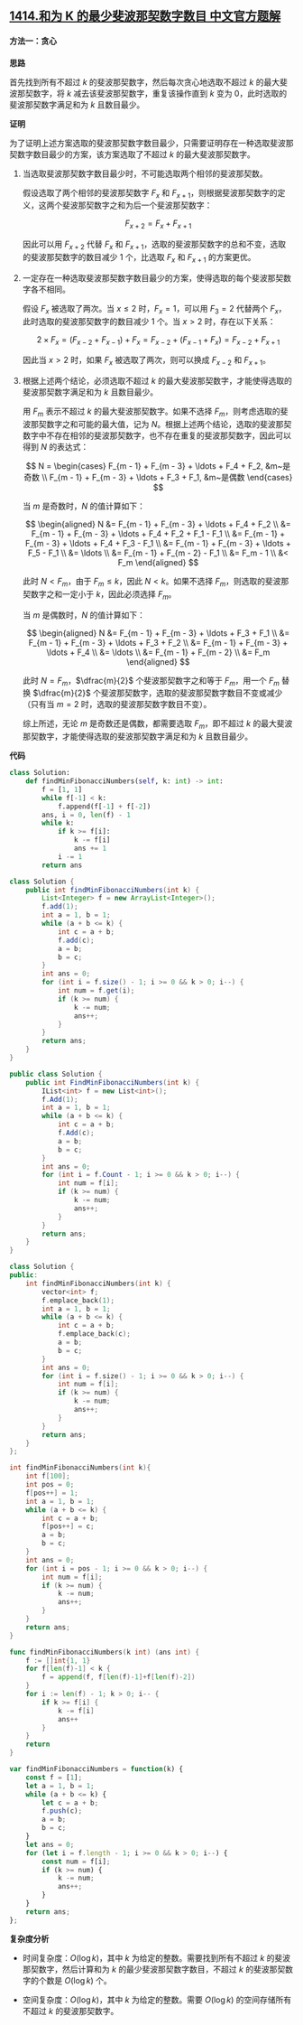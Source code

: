 ## [1414.和为 K 的最少斐波那契数字数目 中文官方题解](https://leetcode.cn/problems/find-the-minimum-number-of-fibonacci-numbers-whose-sum-is-k/solutions/100000/he-wei-k-de-zui-shao-fei-bo-na-qi-shu-zi-shu-mu-by)

#### 方法一：贪心

**思路**

首先找到所有不超过 $k$ 的斐波那契数字，然后每次贪心地选取不超过 $k$ 的最大斐波那契数字，将 $k$ 减去该斐波那契数字，重复该操作直到 $k$ 变为 $0$，此时选取的斐波那契数字满足和为 $k$ 且数目最少。

**证明**

为了证明上述方案选取的斐波那契数字数目最少，只需要证明存在一种选取斐波那契数字数目最少的方案，该方案选取了不超过 $k$ 的最大斐波那契数字。

1. 当选取斐波那契数字数目最少时，不可能选取两个相邻的斐波那契数。

   假设选取了两个相邻的斐波那契数字 $F_x$ 和 $F_{x + 1}$，则根据斐波那契数字的定义，这两个斐波那契数字之和为后一个斐波那契数字：

   $$F_{x + 2} = F_x + F_{x + 1}$$

   因此可以用 $F_{x + 2}$ 代替 $F_x$ 和 $F_{x + 1}$，选取的斐波那契数字的总和不变，选取的斐波那契数字的数目减少 $1$ 个，比选取 $F_x$ 和 $F_{x + 1}$ 的方案更优。

2. 一定存在一种选取斐波那契数字数目最少的方案，使得选取的每个斐波那契数字各不相同。

   假设 $F_x$ 被选取了两次。当 $x \le 2$ 时，$F_x = 1$，可以用 $F_3 = 2$ 代替两个 $F_x$，此时选取的斐波那契数字的数目减少 $1$ 个。当 $x > 2$ 时，存在以下关系：

   $$2 \times F_x = (F_{x - 2} + F_{x - 1}) + F_x = F_{x - 2} + (F_{x - 1} + F_x) = F_{x - 2} + F_{x + 1}$$

   因此当 $x > 2$ 时，如果 $F_x$ 被选取了两次，则可以换成 $F_{x - 2}$ 和 $F_{x + 1}$。

3. 根据上述两个结论，必须选取不超过 $k$ 的最大斐波那契数字，才能使得选取的斐波那契数字满足和为 $k$ 且数目最少。

   用 $F_m$ 表示不超过 $k$ 的最大斐波那契数字。如果不选择 $F_m$，则考虑选取的斐波那契数字之和可能的最大值，记为 $N$。根据上述两个结论，选取的斐波那契数字中不存在相邻的斐波那契数字，也不存在重复的斐波那契数字，因此可以得到 $N$ 的表达式：

   $$
   N = \begin{cases}
   F_{m - 1} + F_{m - 3} + \ldots + F_4 + F_2, &m~是奇数 \\
   F_{m - 1} + F_{m - 3} + \ldots + F_3 + F_1, &m~是偶数
   \end{cases}
   $$

   当 $m$ 是奇数时，$N$ 的值计算如下：

   $$
   \begin{aligned}
   N &= F_{m - 1} + F_{m - 3} + \ldots + F_4 + F_2 \\
   &= F_{m - 1} + F_{m - 3} + \ldots + F_4 + F_2 + F_1 - F_1 \\
   &= F_{m - 1} + F_{m - 3} + \ldots + F_4 + F_3 - F_1 \\
   &= F_{m - 1} + F_{m - 3} + \ldots + F_5 - F_1 \\
   &= \ldots \\
   &= F_{m - 1} + F_{m - 2} - F_1 \\
   &= F_m - 1 \\
   &< F_m
   \end{aligned}
   $$

   此时 $N < F_m$，由于 $F_m \le k$，因此 $N < k$。如果不选择 $F_m$，则选取的斐波那契数字之和一定小于 $k$，因此必须选择 $F_m$。

   当 $m$ 是偶数时，$N$ 的值计算如下：

   $$
   \begin{aligned}
   N &= F_{m - 1} + F_{m - 3} + \ldots + F_3 + F_1 \\
   &= F_{m - 1} + F_{m - 3} + \ldots + F_3 + F_2 \\
   &= F_{m - 1} + F_{m - 3} + \ldots + F_4 \\
   &= \ldots \\
   &= F_{m - 1} + F_{m - 2} \\
   &= F_m
   \end{aligned}
   $$

   此时 $N = F_m$，$\dfrac{m}{2}$ 个斐波那契数字之和等于 $F_m$，用一个 $F_m$ 替换 $\dfrac{m}{2}$ 个斐波那契数字，选取的斐波那契数字数目不变或减少（只有当 $m = 2$ 时，选取的斐波那契数字数目不变）。

   综上所述，无论 $m$ 是奇数还是偶数，都需要选取 $F_m$，即不超过 $k$ 的最大斐波那契数字，才能使得选取的斐波那契数字满足和为 $k$ 且数目最少。

**代码**

```Python [sol1-Python3]
class Solution:
    def findMinFibonacciNumbers(self, k: int) -> int:
        f = [1, 1]
        while f[-1] < k:
            f.append(f[-1] + f[-2])
        ans, i = 0, len(f) - 1
        while k:
            if k >= f[i]:
                k -= f[i]
                ans += 1
            i -= 1
        return ans
```

```Java [sol1-Java]
class Solution {
    public int findMinFibonacciNumbers(int k) {
        List<Integer> f = new ArrayList<Integer>();
        f.add(1);
        int a = 1, b = 1;
        while (a + b <= k) {
            int c = a + b;
            f.add(c);
            a = b;
            b = c;
        }
        int ans = 0;
        for (int i = f.size() - 1; i >= 0 && k > 0; i--) {
            int num = f.get(i);
            if (k >= num) {
                k -= num;
                ans++;
            }
        }
        return ans;
    }
}
```

```C# [sol1-C#]
public class Solution {
    public int FindMinFibonacciNumbers(int k) {
        IList<int> f = new List<int>();
        f.Add(1);
        int a = 1, b = 1;
        while (a + b <= k) {
            int c = a + b;
            f.Add(c);
            a = b;
            b = c;
        }
        int ans = 0;
        for (int i = f.Count - 1; i >= 0 && k > 0; i--) {
            int num = f[i];
            if (k >= num) {
                k -= num;
                ans++;
            }
        }
        return ans;
    }
}
```

```C++ [sol1-C++]
class Solution {
public:
    int findMinFibonacciNumbers(int k) {
        vector<int> f;
        f.emplace_back(1);
        int a = 1, b = 1;
        while (a + b <= k) {
            int c = a + b;
            f.emplace_back(c);
            a = b;
            b = c;
        }
        int ans = 0;
        for (int i = f.size() - 1; i >= 0 && k > 0; i--) {
            int num = f[i];
            if (k >= num) {
                k -= num;
                ans++;
            }
        }
        return ans;
    }
};
```

```C [sol1-C]
int findMinFibonacciNumbers(int k){
    int f[100];
    int pos = 0;
    f[pos++] = 1;
    int a = 1, b = 1;
    while (a + b <= k) {
        int c = a + b;
        f[pos++] = c;
        a = b;
        b = c;
    }
    int ans = 0;
    for (int i = pos - 1; i >= 0 && k > 0; i--) {
        int num = f[i];
        if (k >= num) {
            k -= num;
            ans++;
        }
    }
    return ans;
}
```

```go [sol1-Golang]
func findMinFibonacciNumbers(k int) (ans int) {
    f := []int{1, 1}
    for f[len(f)-1] < k {
        f = append(f, f[len(f)-1]+f[len(f)-2])
    }
    for i := len(f) - 1; k > 0; i-- {
        if k >= f[i] {
            k -= f[i]
            ans++
        }
    }
    return
}
```

```JavaScript [sol1-JavaScript]
var findMinFibonacciNumbers = function(k) {
    const f = [1];
    let a = 1, b = 1;
    while (a + b <= k) {
        let c = a + b;
        f.push(c);
        a = b;
        b = c;
    }
    let ans = 0;
    for (let i = f.length - 1; i >= 0 && k > 0; i--) {
        const num = f[i];
        if (k >= num) {
            k -= num;
            ans++;
        }
    }
    return ans;
};
```

**复杂度分析**

- 时间复杂度：$O(\log k)$，其中 $k$ 为给定的整数。需要找到所有不超过 $k$ 的斐波那契数字，然后计算和为 $k$ 的最少斐波那契数字数目，不超过 $k$ 的斐波那契数字的个数是 $O(\log k)$ 个。

- 空间复杂度：$O(\log k)$，其中 $k$ 为给定的整数。需要 $O(\log k)$ 的空间存储所有不超过 $k$ 的斐波那契数字。